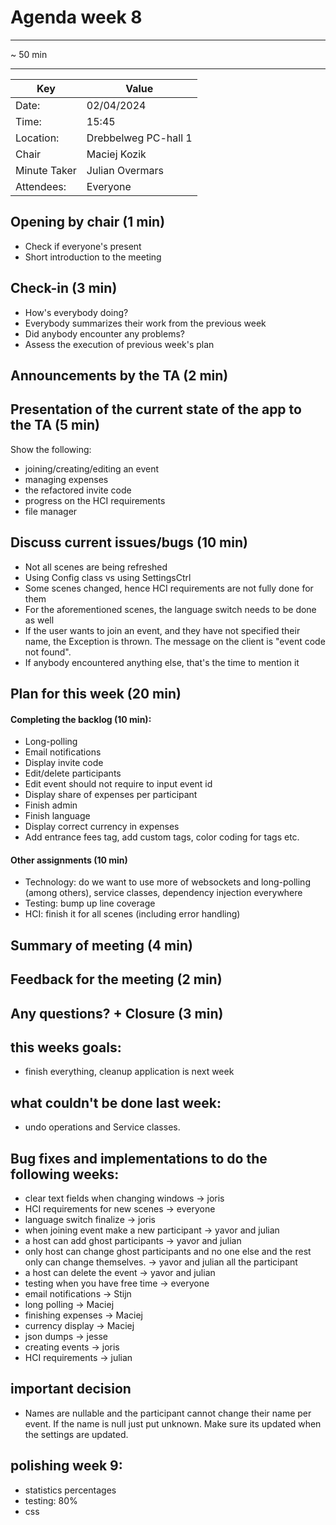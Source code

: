 # Agenda week 8

---

~ 50 min

---
| Key | Value                |
| --- |----------------------|
| Date: | 02/04/2024           |
| Time: | 15:45                |
| Location: | Drebbelweg PC-hall 1 |
| Chair | Maciej Kozik         |
| Minute Taker | Julian Overmars                 |
| Attendees: | Everyone             |

## Opening by chair (1 min)
- Check if everyone's present
- Short introduction to the meeting
## Check-in (3 min)
- How's everybody doing?
- Everybody summarizes their work from the previous week
- Did anybody encounter any problems?
- Assess the execution of previous week's plan
## Announcements by the TA (2 min)
## Presentation of the current state of the app to the TA (5 min)
Show the following:
- joining/creating/editing an event
- managing expenses
- the refactored invite code
- progress on the HCI requirements
- file manager
## Discuss current issues/bugs (10 min)
- Not all scenes are being refreshed
- Using Config class vs using SettingsCtrl
- Some scenes changed, hence HCI requirements are not fully done for them
- For the aforementioned scenes, the language switch needs to be done as well
- If the user wants to join an event, and they have not specified their name, the Exception is thrown.
The message on the client is "event code not found".
- If anybody encountered anything else, that's the time to mention it
## Plan for this week (20 min)

#### Completing the backlog (10 min):

- Long-polling
- Email notifications
- Display invite code
- Edit/delete participants
- Edit event should not require to input event id
- Display share of expenses per participant
- Finish admin
- Finish language
- Display correct currency in expenses
- Add entrance fees tag, add custom tags, color coding for tags etc.

#### Other assignments (10 min)

- Technology: do we want to use more of websockets and long-polling (among others), service classes, dependency injection everywhere
- Testing: bump up line coverage
- HCI: finish it for all scenes (including error handling)

## Summary of meeting (4 min)

## Feedback for the meeting (2 min)
## Any questions? + Closure (3 min)

## this weeks goals:
 - finish everything, cleanup application is next week

## what couldn't be done last week:
 - undo operations and Service classes.

## Bug fixes and implementations to do the following weeks:

 - clear text fields when changing windows -> joris
 - HCI requirements for new scenes -> everyone
 - language switch finalize -> joris
 - when joining event make a new participant -> yavor and julian
 - a host can add ghost participants -> yavor and julian
 - only host can change ghost participants and no one else and the rest only can change themselves. -> yavor and julian all the participant
 - a host can delete the event -> yavor and julian
 - testing when you have free time -> everyone
 - email notifications -> Stijn
 - long polling -> Maciej
 - finishing expenses -> Maciej
 - currency display -> Maciej
 - json dumps -> jesse
 - creating events -> joris
 - HCI requirements -> julian

## important decision 
 - Names are nullable and the participant cannot change their name per event. If the name is null just put unknown. Make sure its updated
    when the settings are updated. 

## polishing week 9:
 - statistics percentages
 - testing: 80%
 - css